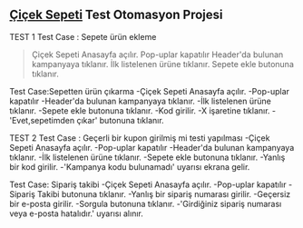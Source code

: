 ## [Çiçek Sepeti](https://www.ciceksepeti.com/) Test Otomasyon Projesi

TEST 1
Test Case : Sepete ürün ekleme
> Çiçek Sepeti Anasayfa açılır.
> Pop-uplar kapatılır
> Header'da bulunan kampanyaya tıklanır.
> İlk listelenen ürüne tıklanır.
> Sepete ekle butonuna tıklanır.

Test Case:Sepetten ürün çıkarma
-Çiçek Sepeti Anasayfa açılır.
-Pop-uplar kapatılır
-Header'da bulunan kampanyaya tıklanır.
-İlk listelenen ürüne tıklanır.
-Sepete ekle butonuna tıklanır.
-Kod girilir.
-X işaretine tıklanır.
-'Evet,sepetimden çıkar' butonuna tıklanır.

TEST 2
Test Case : Geçerli bir kupon girilmiş mi testi yapılması
-Çiçek Sepeti Anasayfa açılır.
-Pop-uplar kapatılır
-Header'da bulunan kampanyaya tıklanır.
-İlk listelenen ürüne tıklanır.
-Sepete ekle butonuna tıklanır.
-Yanlış bir kod girilir.
-'Kampanya kodu bulunamadı' uyarısı ekrana gelir.

 Test Case: Sipariş takibi 
 -Çiçek Sepeti Anasayfa açılır.
 -Pop-uplar kapatılır
 -Sipariş Takibi butonuna tıklanır.
 -Yanlış bir sipariş numarası girilir.
 -Geçersiz bir e-posta girilir.
 -Sorgula butonuna tıklanır.
 -'Girdiğiniz sipariş numarası veya e-posta hatalıdır.' uyarısı alınır.
 
